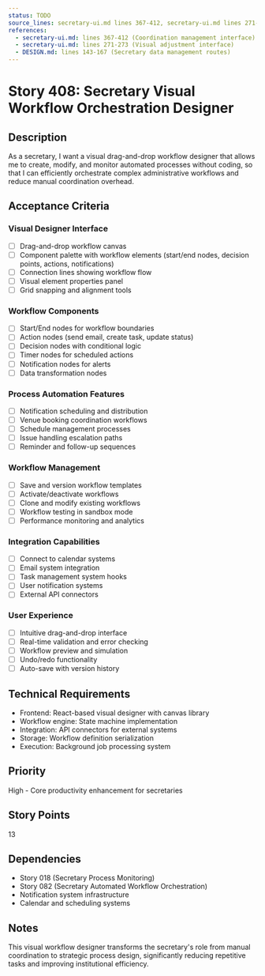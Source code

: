 ```yaml
---
status: TODO
source_lines: secretary-ui.md lines 367-412, secretary-ui.md lines 271-273
references:
  - secretary-ui.md: lines 367-412 (Coordination management interface)
  - secretary-ui.md: lines 271-273 (Visual adjustment interface)
  - DESIGN.md: lines 143-167 (Secretary data management routes)
---
```


# Story 408: Secretary Visual Workflow Orchestration Designer

## Description
As a secretary, I want a visual drag-and-drop workflow designer that allows me to create, modify, and monitor automated processes without coding, so that I can efficiently orchestrate complex administrative workflows and reduce manual coordination overhead.

## Acceptance Criteria

### Visual Designer Interface
- [ ] Drag-and-drop workflow canvas
- [ ] Component palette with workflow elements (start/end nodes, decision points, actions, notifications)
- [ ] Connection lines showing workflow flow
- [ ] Visual element properties panel
- [ ] Grid snapping and alignment tools

### Workflow Components
- [ ] Start/End nodes for workflow boundaries
- [ ] Action nodes (send email, create task, update status)
- [ ] Decision nodes with conditional logic
- [ ] Timer nodes for scheduled actions
- [ ] Notification nodes for alerts
- [ ] Data transformation nodes

### Process Automation Features
- [ ] Notification scheduling and distribution
- [ ] Venue booking coordination workflows
- [ ] Schedule management processes
- [ ] Issue handling escalation paths
- [ ] Reminder and follow-up sequences

### Workflow Management
- [ ] Save and version workflow templates
- [ ] Activate/deactivate workflows
- [ ] Clone and modify existing workflows
- [ ] Workflow testing in sandbox mode
- [ ] Performance monitoring and analytics

### Integration Capabilities
- [ ] Connect to calendar systems
- [ ] Email system integration
- [ ] Task management system hooks
- [ ] User notification systems
- [ ] External API connectors

### User Experience
- [ ] Intuitive drag-and-drop interface
- [ ] Real-time validation and error checking
- [ ] Workflow preview and simulation
- [ ] Undo/redo functionality
- [ ] Auto-save with version history

## Technical Requirements
- Frontend: React-based visual designer with canvas library
- Workflow engine: State machine implementation
- Integration: API connectors for external systems
- Storage: Workflow definition serialization
- Execution: Background job processing system

## Priority
High - Core productivity enhancement for secretaries

## Story Points
13

## Dependencies
- Story 018 (Secretary Process Monitoring)
- Story 082 (Secretary Automated Workflow Orchestration)
- Notification system infrastructure
- Calendar and scheduling systems

## Notes
This visual workflow designer transforms the secretary's role from manual coordination to strategic process design, significantly reducing repetitive tasks and improving institutional efficiency.